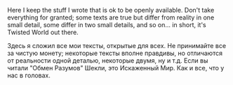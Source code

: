 Here I keep the stuff I wrote that is ok to be openly available.
Don't take everything for granted; some texts are true but differ from reality in one small detail, some differ in two small details, and so on... in short, it's Twisted World out there.

Здесь я сложил все мои тексты, открытые для всех.
Не принимайте все за чистую монету; некоторые тексты вполне правдивы, но отличаются от реальности одной деталью, некоторые двумя, ну и т.д. Если вы читали "Обмен Разумов" Шекли, это Искаженный Мир. Как и все, что у нас в головах.

